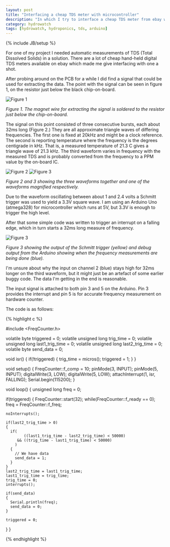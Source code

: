 ```yaml
---
layout: post
title: "Interfacing a cheap TDS meter with microcontroller"
description: "In which I try to interface a cheap TDS meter from ebay with an Arduino Uno"
category: hydrowatch
tags: [hydrowatch, hydroponics, tds, arduino]
---
```

{% include JB/setup %}

For one of my project I needed automatic measurements of TDS (Total Dissolved Solids) in a solution. There are a lot of cheap hand-held digital TDS meters available on ebay which made me give interfacing with one a shot.

After probing around on the PCB for a while I did find a signal that could be used for extracting the data. The point with the signal can be seen in figure 1, on the resistor just below the black chip-on-board.

![Figure 1]({{site.url}}/assets/img/pcb1.jpg)

_Figure 1. The magnet wire for extracting the signal is soldered to the resistor just below the chip-on-board._

The signal on this point consisted of three consecutive bursts, each about 32ms long (Figure 2.) They are all approximate triangle waves of differing frequencies. The first one is fixed at 20kHz and might be a clock reference. The second is reporting temperature where the frequency is the degrees centigrade in kHz. That is, a measured temperature of 21.3 C gives a triangle wave of 21.3 kHz. The third waveform varies in frequency with the measured TDS and is probably converted from the frequency to a PPM value by the on-board IC.

![Figure 2]({{site.url}}/assets/img/osc1.jpg)
![Figure 3]({{site.url}}/assets/img/osc2.jpg)

_Figure 2 and 3 showing the three waveforms together and one of the waveforms magnified respectively._

Due to the waveform oscillating between about 1 and 2.4 volts a Schmitt trigger was used to yield a 3.3V square wave. I am using an Arduino Uno (atmega328) for microcontroller which runs at 5V, but 3.3V is enough to trigger the high level.

After that some simple code was written to trigger an interrupt on a falling edge, which in turn starts a 32ms long measure of frequency.

![Figure 3]({{site.url}}/assets/img/osc3.jpg)

_Figure 3 showing the output of the Schmitt trigger (yellow) and debug output from the Arduino showing when the frequency measurements are being done (blue)._

I'm unsure about why the input on channel 2 (blue) stays high for 32ms longer on the third waveform, but it might just be an artefact of some earlier buggy code. The data I'm getting in the end is reasonable.

The input signal is attached to both pin 3 and 5 on the Arduino. Pin 3 provides the interrupt and pin 5 is for accurate frequency measurement on hardware counter.

The code is as follows:

{% highlight c %}

#include <FreqCounter.h>

volatile byte triggered = 0;
volatile unsigned long trig_time = 0;
volatile unsigned long last1_trig_time = 0;
volatile unsigned long last2_trig_time = 0;
volatile byte send_data = 0;

void isr()
{
  if(!triggered)
  {
    trig_time = micros();
    triggered = 1;
  }
}

void setup()
{
  FreqCounter::f_comp = 10;
  pinMode(3, INPUT);
  pinMode(5, INPUT);
  digitalWrite(3, LOW);
  digitalWrite(5, LOW);
  attachInterrupt(1, isr, FALLING); 
  Serial.begin(115200);
}

void loop()
{
  unsigned long freq = 0;
  
  if(triggered)
  {
    FreqCounter::start(32);
    while(FreqCounter::f_ready == 0);
    freq = FreqCounter::f_freq;
    
    noInterrupts();
      
    if(last2_trig_time > 0)
    {
      if(
            ((last1_trig_time - last2_trig_time) < 50000)
         && ((trig_time - last1_trig_time) < 50000)
        )
      {
        // We have data
        send_data = 1;
      }
    }
    last2_trig_time = last1_trig_time;
    last1_trig_time = trig_time;
    trig_time = 0;
    interrupts();
     
    if(send_data)
    {
      Serial.println(freq);
      send_data = 0;
    }
      
    triggered = 0;
      
  }
}

{% endhighlight %}
